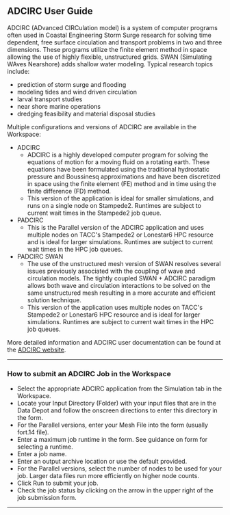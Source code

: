## ADCIRC User Guide

ADCIRC (ADvanced CIRCulation model) is a system of computer programs often used in Coastal Engineering Storm Surge research for solving time dependent, free surface circulation and transport problems in two and three dimensions. These programs utilize the finite element method in space allowing the use of highly flexible, unstructured grids. SWAN (Simulating WAves Nearshore) adds shallow water modeling. Typical research topics include:

<ul>
	<li>prediction of storm surge and flooding</li>
	<li>modeling tides and wind driven circulation</li>
	<li>larval transport studies</li>
	<li>near shore marine operations</li>
	<li>dredging feasibility and material disposal studies</li>
</ul>

Multiple configurations and versions of ADCIRC are available in the Workspace:

<ul>
	<li>ADCIRC
	<ul>
		<li>ADCIRC is a highly developed computer program for solving the equations of motion for a moving fluid on a rotating earth. These equations have been formulated using the traditional hydrostatic pressure and Boussinesq approximations and have been discretized in space using the finite element (FE) method and in time using the finite difference (FD) method.</li>
		<li>This version of the application is ideal for smaller simulations, and runs on a single node on Stampede2. Runtimes are subject to current wait times in the Stampede2 job queue.</li>
	</ul>
	</li>
	<li>PADCIRC
	<ul>
		<li>This is the Parallel version of the ADCIRC application and uses multiple nodes on TACC's Stampede2 or Lonestar6 HPC resource and is ideal for larger simulations. Runtimes are subject to current wait times in the HPC job queues.</li>
	</ul>
	</li>
	<li>PADCIRC SWAN
	<ul>
		<li>The use of the unstructured mesh version of SWAN resolves several issues previously associated with the coupling of wave and circulation models. The tightly coupled SWAN + ADCIRC paradigm allows both wave and circulation interactions to be solved on the same unstructured mesh resulting in a more accurate and efficient solution technique. </li>
		<li>This version of the application uses multiple nodes on TACC's Stampede2 or Lonestar6 HPC resource and is ideal for larger simulations. Runtimes are subject to current wait times in the HPC job queues.</li>
	</ul>
	</li>
</ul>

More detailed information and ADCIRC user documentation can be found at the <a href="http://adcirc.org/" target="_blank">ADCIRC website</a>.  

<hr>

### How to submit an ADCIRC Job in the Workspace

<ul>
	<li>Select the appropriate ADCIRC application from the Simulation tab in the Workspace.</li>
	<li>Locate your Input Directory (Folder) with your input files that are in the Data Depot and follow the onscreen directions to enter this directory in the form.</li>
	<li>For the Parallel versions, enter your Mesh File into the form (usually fort.14 file).</li>
	<li>Enter a maximum job runtime in the form. See guidance on form for selecting a runtime.</li>
	<li>Enter a job name.</li>
	<li>Enter an output archive location or use the default provided.</li>
	<li>For the Parallel versions, select the number of nodes to be used for your job. Larger data files run more efficiently on higher node counts.</li>
	<li>Click Run to submit your job.</li>
	<li>Check the job status by clicking on the arrow in the upper right of the job submission form.</li>
</ul>

 
---

